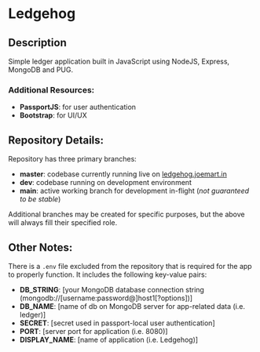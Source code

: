 # Ledgehog
## Description
Simple ledger application built in JavaScript using NodeJS, Express, MongoDB and PUG.
### Additional Resources:
- **PassportJS**: for user authentication
- **Bootstrap**: for UI/UX

## Repository Details:
Repository has three primary branches:
- **master**: codebase currently running live on [ledgehog.joemart.in](http://ledgehog.joemart.in/)
- **dev**: codebase running on development environment
- **main**: active working branch for development in-flight (*not guaranteed to be stable*)

Additional branches may be created for specific purposes, but the above will always fill their specified role.

## Other Notes:
There is a `.env` file excluded from the repository that is required for the app to properly function.  It includes the following key-value pairs:
- **DB_STRING**: [your MongoDB database connection string (mongodb://[username:password@]host1[?options])]
- **DB_NAME**: [name of db on MongoDB server for app-related data (i.e. ledger)]
- **SECRET**: [secret used in passport-local user authentication]
- **PORT**: [server port for application (i.e. 8080)]
- **DISPLAY_NAME**: [name of application (i.e. Ledgehog)]

